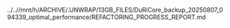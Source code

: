../..//mnt/h/ARCHIVE/.UNWRAP/13GB_FILES/DuRiCore_backup_20250807_094339_optimal_performance/REFACTORING_PROGRESS_REPORT.md